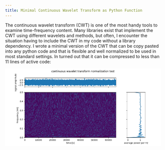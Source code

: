 ```yaml
---
title: Minimal Continuous Wavelet Transform as Python Function
---
```


The continuous wavelet transform (CWT) is one of the most handy tools to examine time-frequency content.
Many libraries exist that implement the CWT using different wavelets and methods, but often, I encounter the situation having to include the CWT in my code without a library dependency.
I wrote a minimal version of the CWT that can be copy pasted into any python code and that is flexible and well normalized to be used in most standard settings.
In turned out that it can be compressed to less than 11 lines of active code:

<script src="https://gist.github.com/MMesch/8c0242ee51cfcedd8e64c38f6051c954.js"></script>

<img src="/images/posts/continuous_wavelet_transform_test.png"/>
